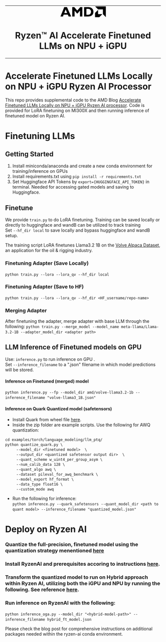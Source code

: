 <table class="sphinxhide" width="100%">
 <tr width="100%">
    <td align="center"><img src="https://raw.githubusercontent.com/Xilinx/Image-Collateral/main/xilinx-logo.png" width="30%"/><h1> Ryzen™ AI Accelerate Finetuned LLMs on NPU + iGPU </h1>
    </td>
 </tr>
</table>

# Accelerate Finetuned LLMs Locally on NPU + iGPU Ryzen AI Processor

This repo provides supplemental code to the AMD Blog [Accelerate Finetuned LLMs Locally on NPU + iGPU Ryzen AI processor](https://www.amd.com/fr/developer/resources/technical-articles/accelerate-llms-locally-on-amd-ryzen-ai-npu-and-igpu.html). Code is provided for LoRA finetuning on MI300X and then running inference of finetuned model on Ryzen AI. 

# Finetuning LLMs

## Getting Started
1. Install miniconda/anaconda and create a new conda environment for training/inference on GPUs
2. Install requirements.txt using ```pip install -r requirements.txt```
3. Set Huggingface API Tokens by ```export={HUGGINGFACE_API_TOKEN}``` in terminal. Needed for accessing gated models and saving to Huggingface. 

## Finetune

We provide ``train.py`` to do LoRA finetuning. Training can be saved locally or directly to huggingface and wandB can be utilized to track training <br/>
Set ``--hf_dir local`` to save locally and bypass huggingface and wandB setup. 

The training script LoRA finetunes Llama3.2 1B on the [Volve Alpaca Dataset](https://huggingface.co/datasets/bengsoon/volve_alpaca), an application for the oil & rigging industry. 

### Finetuning Adapter (Save Locally)
```python train.py --lora --lora_qv --hf_dir local```

### Finetuning Adapter (Save to HF)
```python train.py --lora --lora_qv --hf_dir <HF_username/repo-name>```

### Merging Adapter 
After finetuning the adapter, merge adapter with base LLM through the following:
```python train.py --merge_model --model_name meta-llama/Llama-3.2-1B --adapter_model_dir <adapter path>```

## LLM Inference of Finetuned models on GPU
Use: ``inference.py`` to run inference on GPU . <br/>
Set ``--inference_filename`` to a ".json" filename in which model predictions will be stored.

#### Inference on Finetuned (merged) model 
```python inference.py --fp --model_dir amd/volve-llama3.2-1b --inference_filename "volve-llama3_1B.json"```

#### Inference on Quark Quantized model (safetensors) 
- Install Quark from wheel file [here](https://quark.docs.amd.com/latest/install.html#install-quark-quark-examples-from-download). <br/>
- Inside the zip folder are example scripts. Use the following for AWQ quantization: <br/>

```
cd examples/torch/language_modeling/llm_ptq/
python quantize_quark.py \
     --model_dir <finetuned model>  \
     --output_dir <quantized safetensor output dir>  \
     --quant_scheme w_uint4_per_group_asym \
     --num_calib_data 128 \
     --quant_algo awq \
     --dataset pileval_for_awq_benchmark \
     --model_export hf_format \
     --data_type float16 \
     --custom_mode awq
```

- Run the following for inference: <br/>
```python inference.py --quark_safetensors --quant_model_dir <path to quant model> --inference_filename "quantized_model.json"```


# Deploy on Ryzen AI 

### Quantize the full-precision, finetuned model using the quantization strategy menentioned [here](https://ryzenai.docs.amd.com/en/latest/oga_model_prepare.html#generate-quantized-model)

### Install RyzenAI and prerequisites accoring to instructions [here](https://ryzenai.docs.amd.com/en/latest/inst.html).

### Transform the quantized model to run on Hybrid approach within Ryzen AI, utilizing both the iGPU and NPU by running the following. See reference [here](https://ryzenai.docs.amd.com/en/latest/oga_model_prepare.html#postprocessing).

### Run inference on RyzenAI with the following: <br/>
``python inference_oga.py --model_dir "<hybrid-model-path>" --inference_filename hybrid_ft_model.json``

Please check the blog post for comprehensive instructions on additional packages needed within the ryzen-ai conda environment.

